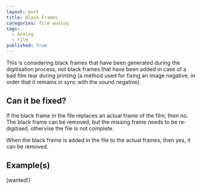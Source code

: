 ```yaml
---
layout: post
title: Black Frames
categories: film analog
tags:
  - Analog
  - Film
published: true
---
```


This is considering black frames that have been generated during the digitisation process, not black frames that have been added in case of a bad film tear during printing (a method used for fixing an image negative, in order that it remains in sync with the sound negative).

## Can it be fixed?

If the black frame in the file replaces an actual frame of the film, then no. The black frame can be removed, but the missing frame needs to be re-digitised, othervise the file is not complete.

When the black frame is added in the file to the actual frames, then yes, it can be removed.

## Example(s)

[wanted!]
